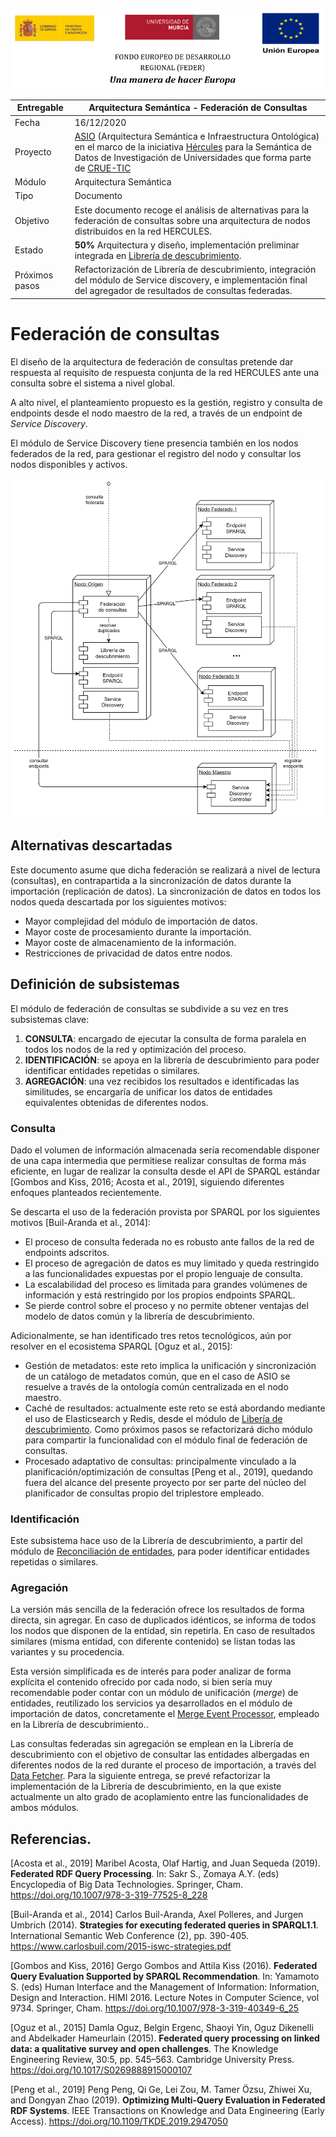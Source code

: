 ![](./images/logos_feder.png)

| Entregable     | Arquitectura Semántica - Federación de Consultas             |
| -------------- | ------------------------------------------------------------ |
| Fecha          | 16/12/2020                                                   |
| Proyecto       | [ASIO](https://www.um.es/web/hercules/proyectos/asio) (Arquitectura Semántica e Infraestructura Ontológica) en el marco de la iniciativa [Hércules](https://www.um.es/web/hercules/) para la Semántica de Datos de Investigación de Universidades que forma parte de [CRUE-TIC](http://www.crue.org/SitePages/ProyectoHercules.aspx) |
| Módulo         | Arquitectura Semántica                                       |
| Tipo           | Documento                                                    |
| Objetivo       | Este documento recoge el análisis de alternativas para la federación de consultas sobre una arquitectura de nodos distribuidos en la red HERCULES. |
| Estado         | **50%** Arquitectura y diseño, implementación preliminar integrada en [Librería de descubrimiento](../../24-Librer%C3%ADa_de_descubrimiento/ASIO_Libreria_de_descubrimiento.md#integraci%C3%B3n-del-proceso-dentro-de-la-arquitectura-general-de-la-aplicaci%C3%B3n). |
| Próximos pasos | Refactorización de Librería de descubrimiento, integración del módulo de Service discovery, e implementación final del agregador de resultados de consultas federadas. |

# Federación de consultas

El diseño de la arquitectura de federación de consultas pretende dar respuesta al requisito de respuesta conjunta de la red HERCULES ante una consulta sobre el sistema a nivel global.

A alto nivel, el planteamiento propuesto es la gestión, registro y consulta de endpoints desde el nodo maestro de la red, a través de un endpoint de *Service Discovery*. 

El módulo de Service Discovery tiene presencia también en los nodos federados de la red, para gestionar el registro del nodo y consultar los nodos disponibles y activos.

![](./images/ASIO_Izertis_Federación_v2.png)

## Alternativas descartadas

Este documento asume que dicha federación se realizará a nivel de lectura (consultas), en contrapartida a la sincronización de datos durante la importación (replicación de datos). La sincronización de datos en todos los nodos queda descartada por los siguientes motivos:

- Mayor complejidad del módulo de importación de datos.
- Mayor coste de procesamiento durante la importación.
- Mayor coste de almacenamiento de la información.
- Restricciones de privacidad de datos entre nodos.

## Definición de subsistemas

El módulo de federación de consultas se subdivide a su vez en tres subsistemas clave:

1. **CONSULTA**: encargado de ejecutar la consulta de forma paralela en todos los nodos de la red y optimización del proceso.
2. **IDENTIFICACIÓN**: se apoya en la librería de descubrimiento para poder identificar entidades repetidas o similares.
3. **AGREGACIÓN**: una vez recibidos los resultados e identificadas las similitudes, se encargaría de unificar los datos de entidades equivalentes obtenidas de diferentes nodos.

### Consulta

Dado el volumen de información almacenada sería recomendable disponer de una capa intermedia que permitiese realizar consultas de forma más eficiente, en lugar de realizar la consulta desde el API de SPARQL estándar [Gombos and Kiss, 2016; Acosta et al., 2019], siguiendo diferentes enfoques planteados recientemente. 

Se descarta el uso de la federación provista por SPARQL por los siguientes motivos [Buil-Aranda et al., 2014]:

- El proceso de consulta federada no es robusto ante fallos de la red de endpoints adscritos.
- El proceso de agregación de datos es muy limitado y queda restringido a las funcionalidades expuestas por el propio lenguaje de consulta.
- La escalabilidad del proceso es limitada para grandes volúmenes de información y está restringido por los propios endpoints SPARQL.
- Se pierde control sobre el proceso y no permite obtener ventajas del modelo de datos común y la librería de descubrimiento.

Adicionalmente, se han identificado tres retos tecnológicos, aún por resolver en el ecosistema SPARQL [Oguz et al., 2015]:

* Gestión de metadatos: este reto implica la unificación y sincronización de un catálogo de metadatos común, que en el caso de ASIO se resuelve a través de la ontología común centralizada en el nodo maestro.
* Caché de resultados: actualmente este reto se está abordando mediante el uso de Elasticsearch y Redis, desde el módulo de [Libería de descubrimiento](../../24-Librer%C3%ADa_de_descubrimiento/ASIO_Libreria_de_descubrimiento.md#integraci%C3%B3n-del-proceso-dentro-de-la-arquitectura-general-de-la-aplicaci%C3%B3n). Como próximos pasos se refactorizará dicho módulo para compartir la funcionalidad con el módulo final de federación de consultas.
* Procesado adaptativo de consultas: principalmente vinculado a la planificación/optimización de consultas [Peng et al., 2019], quedando fuera del alcance del presente proyecto por ser parte del núcleo del planificador de consultas propio del triplestore empleado.

### Identificación

Este subsistema hace uso de la Librería de descubrimiento, a partir del módulo de [Reconciliación de entidades](../../24-Librer%C3%ADa_de_descubrimiento/ASIO_Libreria_de_descubrimiento.md#reconciliaci%C3%B3n-de-entidades), para poder identificar entidades repetidas o similares.

### Agregación

La versión más sencilla de la federación ofrece los resultados de forma directa, sin agregar. En caso de duplicados idénticos, se informa de todos los nodos que disponen de la entidad, sin repetirla. En caso de resultados similares (misma entidad, con diferente contenido) se listan todas las variantes y su procedencia.

Esta versión simplificada es de interés para poder analizar de forma explícita el contenido ofrecido por cada nodo, si bien sería muy recomendable poder contar con un módulo de unificación (*merge*) de entidades, reutilizado los servicios ya desarrollados en el módulo de importación de datos, concretamente el [Merge Event Processor](../../24-Librer%C3%ADa_de_descubrimiento/ASIO_Libreria_de_descubrimiento.md#integraci%C3%B3n-del-proceso-dentro-de-la-arquitectura-general-de-la-aplicaci%C3%B3n), empleado en la Librería de descubrimiento..

Las consultas federadas sin agregación se emplean en la Librería de descubrimiento con el objetivo de consultar las entidades albergadas en diferentes nodos de la red durante el proceso de importación, a través del [Data Fetcher](../../24-Librer%C3%ADa_de_descubrimiento/ASIO_Libreria_de_descubrimiento.md#integraci%C3%B3n-del-proceso-dentro-de-la-arquitectura-general-de-la-aplicaci%C3%B3n). Para la siguiente entrega, se prevé refactorizar la implementación de la Librería de descubrimiento, en la que existe actualmente un alto grado de acoplamiento entre las funcionalidades de ambos módulos.

## Referencias. 

[Acosta et al., 2019] Maribel Acosta, Olaf Hartig, and Juan Sequeda (2019). **Federated RDF Query Processing**. In: Sakr S., Zomaya A.Y. (eds) Encyclopedia of Big Data Technologies. Springer, Cham. 
https://doi.org/10.1007/978-3-319-77525-8_228

[Buil-Aranda et al., 2014] Carlos Buil-Aranda, Axel Polleres, and Jurgen Umbrich (2014). **Strategies for executing federated queries in SPARQL1.1**. International Semantic Web Conference (2), pp. 390-405. 
https://www.carlosbuil.com/2015-iswc-strategies.pdf

[Gombos and Kiss, 2016] Gergo Gombos and Attila Kiss (2016). **Federated Query Evaluation Supported by SPARQL Recommendation**. In: Yamamoto S. (eds) Human Interface and the Management of Information: Information, Design and Interaction. HIMI 2016. Lecture Notes in Computer Science, vol 9734. Springer, Cham. 
https://doi.org/10.1007/978-3-319-40349-6_25

[Oguz et al., 2015] Damla Oguz, Belgin Ergenc, Shaoyi Yin, Oguz Dikenelli and Abdelkader Hameurlain (2015). **Federated query processing on linked data: a qualitative survey and open challenges**. The Knowledge Engineering Review, 30:5, pp. 545–563. Cambridge University Press.
https://doi.org/10.1017/S0269888915000107

[Peng et al., 2019] Peng Peng, Qi Ge, Lei Zou, M. Tamer Özsu, Zhiwei Xu, and Dongyan Zhao (2019). **Optimizing Multi-Query Evaluation in Federated RDF Systems**. IEEE Transactions on Knowledge and Data Engineering (Early Access).
https://doi.org/10.1109/TKDE.2019.2947050
